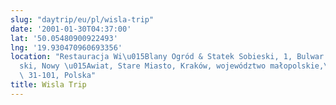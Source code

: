 ```yaml
---
slug: "daytrip/eu/pl/wisla-trip"
date: '2001-01-30T04:37:00'
lat: '50.05480900922493'
lng: '19.930470960693356'
location: "Restauracja Wi\u015Blany Ogród & Statek Sobieski, 1, Bulwar Czerwień\
  ski, Nowy \u015Awiat, Stare Miasto, Kraków, województwo małopolskie,\
  \ 31-101, Polska"
title: Wisla Trip
---
```



